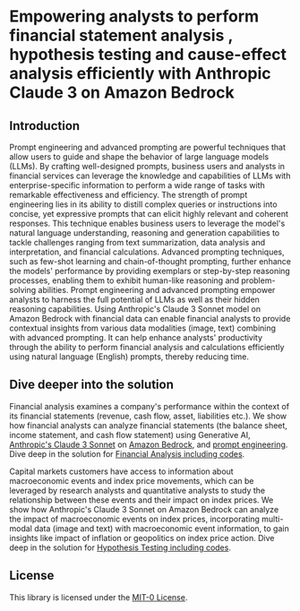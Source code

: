 # Empowering analysts to perform financial statement analysis , hypothesis testing  and cause-effect analysis efficiently with Anthropic Claude 3 on Amazon Bedrock

## Introduction

Prompt engineering and advanced prompting are powerful techniques that allow users to guide and shape the behavior of large language models (LLMs). By crafting well-designed prompts, business users and analysts in financial services can leverage the knowledge and capabilities of LLMs with enterprise-specific information to perform a wide range of tasks with remarkable effectiveness and efficiency. The strength of prompt engineering lies in its ability to distill complex queries or instructions into concise, yet expressive prompts that can elicit highly relevant and coherent responses. This technique enables business users to leverage the model's natural language understanding, reasoning and generation capabilities to tackle challenges ranging from text summarization, data analysis and interpretation, and financial calculations. Advanced prompting techniques, such as few-shot learning and chain-of-thought prompting, further enhance the models' performance by providing exemplars or step-by-step reasoning processes, enabling them to exhibit human-like reasoning and problem-solving abilities. Prompt engineering and advanced prompting empower analysts to harness the full potential of LLMs as well as their hidden reasoning capabilities. Using Anthropic's Claude 3 Sonnet model on Amazon Bedrock with financial data can enable financial analysts to provide contextual insights from various data modalities (image, text) combining with advanced prompting. It can help enhance analysts' productivity through the ability to perform financial analysis and calculations efficiently using natural language (English) prompts, thereby reducing time.

## Dive deeper into the solution

Financial analysis examines a company's performance within the context of its financial statements (revenue, cash flow, asset, liabilities etc.). We show how financial analysts can analyze financial statements (the balance sheet, income statement, and cash flow statement) using Generative AI, [Anthropic's Claude 3 Sonnet](https://aws.amazon.com/blogs/aws/anthropics-claude-3-sonnet-foundation-model-is-now-available-in-amazon-bedrock/) on [Amazon Bedrock](https://aws.amazon.com/bedrock/), and [prompt engineering](https://docs.anthropic.com/en/prompt-library/library). Dive deep in the solution for [Financial Analysis including codes](https://github.com/aws-samples/generativeai-aiml-capital-market-samples/tree/main/hypothesis-testing-financial-statement-analysis-with-Amazon-Bedrock/Financial%20Analysis).


Capital markets customers have access to information about macroeconomic events and index price movements, which can be leveraged by research analysts and quantitative analysts to study the relationship between these events and their impact on index prices. We show how Anthropic's Claude 3 Sonnet on Amazon Bedrock can analyze the impact of macroeconomic events on index prices, incorporating multi-modal data (image and text) with macroeconomic event information, to gain insights like impact of inflation or geopolitics on index price action. Dive deep in the solution for [Hypothesis Testing including codes](https://github.com/aws-samples/generativeai-aiml-capital-market-samples/tree/main/hypothesis-testing-financial-statement-analysis-with-Amazon-Bedrock/Hypothesis%20Testing).


## License
This library is licensed under the [MIT-0 License](https://github.com/aws-samples/generativeai-aiml-capital-market-samples/blob/main/hypothesis-testing-financial-statement-analysis-with-Amazon-Bedrock/LICENSE.txt).

